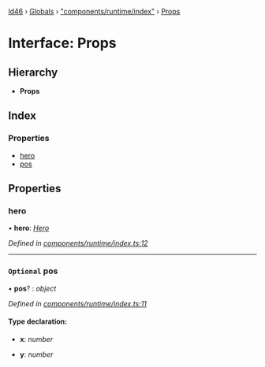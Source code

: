 [ld46](../README.md) › [Globals](../globals.md) › ["components/runtime/index"](../modules/_components_runtime_index_.md) › [Props](_components_runtime_index_.props.md)

# Interface: Props

## Hierarchy

* **Props**

## Index

### Properties

* [hero](_components_runtime_index_.props.md#hero)
* [pos](_components_runtime_index_.props.md#optional-pos)

## Properties

###  hero

• **hero**: *[Hero](_components_hero_index_.hero.md)*

*Defined in [components/runtime/index.ts:12](https://github.com/jrod-disco/ld46-keepalive/blob/5db6013/src/components/runtime/index.ts#L12)*

___

### `Optional` pos

• **pos**? : *object*

*Defined in [components/runtime/index.ts:11](https://github.com/jrod-disco/ld46-keepalive/blob/5db6013/src/components/runtime/index.ts#L11)*

#### Type declaration:

* **x**: *number*

* **y**: *number*
